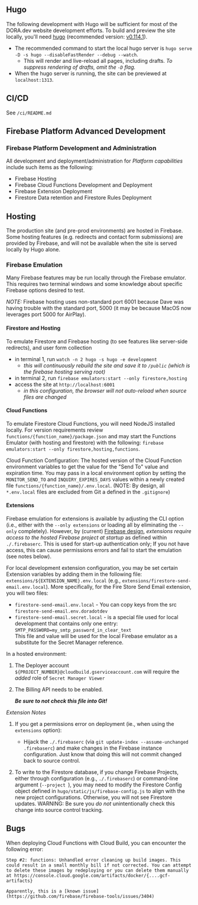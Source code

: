 ## Hugo
The following development with Hugo will be sufficient for most of the DORA.dev website development efforts.
To build and preview the site locally, you'll need [hugo](https://gohugo.io/) (recommended version: [v0.114.1](https://github.com/gohugoio/hugo/releases/tag/v0.114.1)).

- The recommended command to start the local hugo server is `hugo serve -D -s hugo --disableFastRender --debug --watch`.
  - This will render and live-reload all pages, including drafts. _To suppress rendering of drafts, omit the `-D` flag._
- When the hugo server is running, the site can be previewed at `localhost:1313`.

## CI/CD
See `/ci/README.md`


## Firebase Platform Advanced Development
### Firebase Platform Development and Administration
All development and deployment/administration for *Platform capabilities* include such items as the following:
 - Firebase Hosting
 - Firebase Cloud Functions Development and Deployment
 - Firebase Extension Deployment
 - Firestore Data retention and Firestore Rules Deployment

## Hosting
The production site (and pre-prod environments) are hosted in Firebase. Some hosting features (e.g. redirects and contact form submissions) are provided by Firebase, and will not be available when the site is served locally by Hugo alone.

### **Firebase Emulation**
Many Firebase features may be run locally through the Firebase emulator.  This requires two terminal windows and some knowledge about specific Firebase options desired to test.

_NOTE:_ Firebase hosting uses non-standard port 6001 because Dave was having trouble with the standard port, 5000 (it may be because MacOS now leverages port 5000 for AirPlay).

#### **Firestore and Hosting**
To emulate Firestore and Firebase hosting (to see features like server-side redirects), and user form collection
  - in terminal 1, run `watch -n 2 hugo -s hugo -e development`
    - _this will continuously rebuild the site and save it to `/public` (which is the firebase hosting serving root)_
  - in terminal 2, run `firebase emulators:start --only firestore,hosting`
  - access the site at `http://localhost:6001`
    - _in this configuration, the browser will not auto-reload when source files are changed_

#### **Cloud Functions**
To emulate Firestore Cloud Functions, you will need NodeJS installed locally. For version requirements review `functions/{function_name}/package.json` and may start the Functions Emulator (with hosting and firestore) with the following: `firebase emulators:start --only firestore,hosting,functions`.

Cloud Function Configuration: The hosted version of the Cloud Function environment variables to get the value for the "Send To" value and expiration time.  You may pass in a local environment option by setting the `MONITOR_SEND_TO` and `INQUIRY_EXPIRES_DAYS` values within a newly created file `functions/{function_name}/.env.local`. (NOTE: By design, all `*.env.local` files are excluded from Git a defined in the `.gitignore`)

#### **Extensions**
Firebase emulation for extensions is available by adjusting the CLI option (i.e., either with the `--only extensions` or loading all by eliminating the `--only` completely).  However, by (current) [Firebase design](https://github.com/firebase/firebase-tools/issues/5510), _extensions require access to the hosted Firebase project at startup_ as defined within `./.firebaserc`.  This is used for start-up authentication only; If you not have access, this can cause permissions errors and fail to start the emulation (see notes below).

For local development extension configuration, you may be set certain Extension variables by adding them in the following file: `extensions/${EXTENSION_NAME}.env.local` (e.g., `extensions/firestore-send-email.env.local`).  More specifically, for the Fire Store Send Email extension, you will two files:
 - `firestore-send-email.env.local` - You can copy keys from the src `firestore-send-email.env.doradotdev`
 - `firestore-send-email.secret.local` - is a special file used for local development that contains only one entry: 
 `SMTP_PASSWORD=my_smtp_password_in_clear_text`  
 This file and value will be used for the local Firebase emulator as a substitute for the Secret Manager reference.

In a hosted environment:
1) The Deployer account `${PROJECT_NUMBER}@cloudbuild.gserviceaccount.com` will require the _added_ role of `Secret Manager Viewer`
2) The Billing API needs to be enabled.

      **_Be sure to not check this file into Git!_**

*Extension Notes*
1) If you get a permissions error on deployment (ie., when using the `extensions` option):
    - Hijack the `./.firebaserc` (via `git update-index --assume-unchanged .firebaserc`) and make changes in the Firebase instance configuration.  Just know that doing this will not commit changed back to source control.

2) To write to the Firestore database, if you change Firebase Projects, either through configuration (e.g., `./.firebaserc`) or command-line argument (`--project `), you may need to modify the Firestore Config object defined in `hugo/static/js/firebase-config.js` to align with the new project configurations.  Otherwise, you will not see Firestore updates.  WARNING: Be sure you _do not_ unintentionally check this change into source control tracking.


## Bugs
When deploying Cloud Functions with Cloud Build, you can encounter the following error:
```text
Step #2: functions: Unhandled error cleaning up build images. This could result in a small monthly bill if not corrected. You can attempt to delete these images by redeploying or you can delete them manually at https://console.cloud.google.com/artifacts/docker/{....gcf-artifacts}

Apparently, this is a [known issue](https://github.com/firebase/firebase-tools/issues/3404)

```
